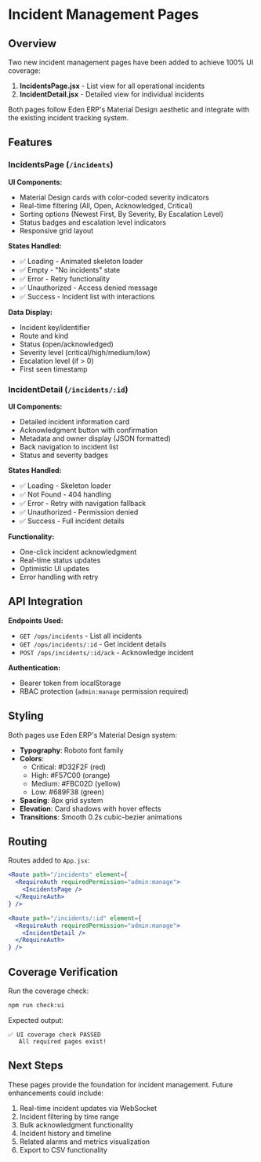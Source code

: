 # Incident Management Pages

## Overview

Two new incident management pages have been added to achieve 100% UI coverage:

1. **IncidentsPage.jsx** - List view for all operational incidents
2. **IncidentDetail.jsx** - Detailed view for individual incidents

Both pages follow Eden ERP's Material Design aesthetic and integrate with the existing incident tracking system.

## Features

### IncidentsPage (`/incidents`)

**UI Components:**
- Material Design cards with color-coded severity indicators
- Real-time filtering (All, Open, Acknowledged, Critical)
- Sorting options (Newest First, By Severity, By Escalation Level)
- Status badges and escalation level indicators
- Responsive grid layout

**States Handled:**
- ✅ Loading - Animated skeleton loader
- ✅ Empty - "No incidents" state
- ✅ Error - Retry functionality
- ✅ Unauthorized - Access denied message
- ✅ Success - Incident list with interactions

**Data Display:**
- Incident key/identifier
- Route and kind
- Status (open/acknowledged)
- Severity level (critical/high/medium/low)
- Escalation level (if > 0)
- First seen timestamp

### IncidentDetail (`/incidents/:id`)

**UI Components:**
- Detailed incident information card
- Acknowledgment button with confirmation
- Metadata and owner display (JSON formatted)
- Back navigation to incident list
- Status and severity badges

**States Handled:**
- ✅ Loading - Skeleton loader
- ✅ Not Found - 404 handling
- ✅ Error - Retry with navigation fallback
- ✅ Unauthorized - Permission denied
- ✅ Success - Full incident details

**Functionality:**
- One-click incident acknowledgment
- Real-time status updates
- Optimistic UI updates
- Error handling with retry

## API Integration

**Endpoints Used:**
- `GET /ops/incidents` - List all incidents
- `GET /ops/incidents/:id` - Get incident details
- `POST /ops/incidents/:id/ack` - Acknowledge incident

**Authentication:**
- Bearer token from localStorage
- RBAC protection (`admin:manage` permission required)

## Styling

Both pages use Eden ERP's Material Design system:

- **Typography**: Roboto font family
- **Colors**:
  - Critical: #D32F2F (red)
  - High: #F57C00 (orange)
  - Medium: #FBC02D (yellow)
  - Low: #689F38 (green)
- **Spacing**: 8px grid system
- **Elevation**: Card shadows with hover effects
- **Transitions**: Smooth 0.2s cubic-bezier animations

## Routing

Routes added to `App.jsx`:

```jsx
<Route path="/incidents" element={
  <RequireAuth requiredPermission="admin:manage">
    <IncidentsPage />
  </RequireAuth>
} />

<Route path="/incidents/:id" element={
  <RequireAuth requiredPermission="admin:manage">
    <IncidentDetail />
  </RequireAuth>
} />
```

## Coverage Verification

Run the coverage check:

```bash
npm run check:ui
```

Expected output:
```
✅ UI coverage check PASSED
   All required pages exist!
```

## Next Steps

These pages provide the foundation for incident management. Future enhancements could include:

1. Real-time incident updates via WebSocket
2. Incident filtering by time range
3. Bulk acknowledgment functionality
4. Incident history and timeline
5. Related alarms and metrics visualization
6. Export to CSV functionality
